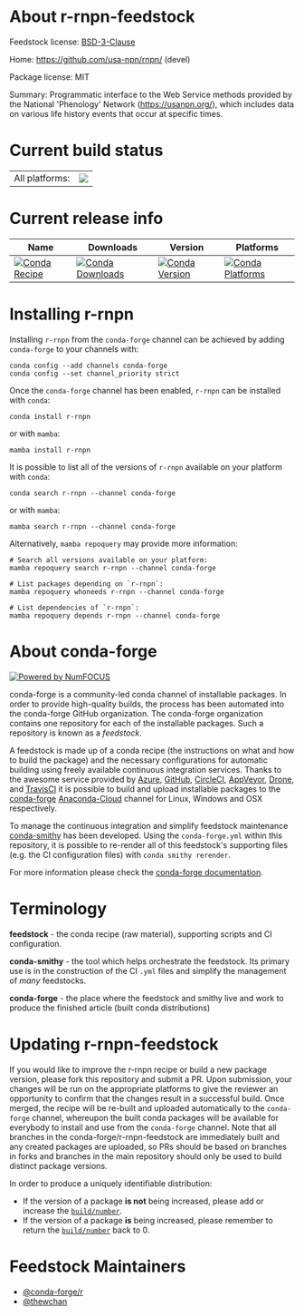 About r-rnpn-feedstock
======================

Feedstock license: [BSD-3-Clause](https://github.com/conda-forge/r-rnpn-feedstock/blob/main/LICENSE.txt)

Home: https://github.com/usa-npn/rnpn/ (devel)

Package license: MIT

Summary: Programmatic interface to the Web Service methods provided by the National 'Phenology' Network (<https://usanpn.org/>), which includes data on various life history events that occur at specific times.

Current build status
====================


<table><tr><td>All platforms:</td>
    <td>
      <a href="https://dev.azure.com/conda-forge/feedstock-builds/_build/latest?definitionId=20049&branchName=main">
        <img src="https://dev.azure.com/conda-forge/feedstock-builds/_apis/build/status/r-rnpn-feedstock?branchName=main">
      </a>
    </td>
  </tr>
</table>

Current release info
====================

| Name | Downloads | Version | Platforms |
| --- | --- | --- | --- |
| [![Conda Recipe](https://img.shields.io/badge/recipe-r--rnpn-green.svg)](https://anaconda.org/conda-forge/r-rnpn) | [![Conda Downloads](https://img.shields.io/conda/dn/conda-forge/r-rnpn.svg)](https://anaconda.org/conda-forge/r-rnpn) | [![Conda Version](https://img.shields.io/conda/vn/conda-forge/r-rnpn.svg)](https://anaconda.org/conda-forge/r-rnpn) | [![Conda Platforms](https://img.shields.io/conda/pn/conda-forge/r-rnpn.svg)](https://anaconda.org/conda-forge/r-rnpn) |

Installing r-rnpn
=================

Installing `r-rnpn` from the `conda-forge` channel can be achieved by adding `conda-forge` to your channels with:

```
conda config --add channels conda-forge
conda config --set channel_priority strict
```

Once the `conda-forge` channel has been enabled, `r-rnpn` can be installed with `conda`:

```
conda install r-rnpn
```

or with `mamba`:

```
mamba install r-rnpn
```

It is possible to list all of the versions of `r-rnpn` available on your platform with `conda`:

```
conda search r-rnpn --channel conda-forge
```

or with `mamba`:

```
mamba search r-rnpn --channel conda-forge
```

Alternatively, `mamba repoquery` may provide more information:

```
# Search all versions available on your platform:
mamba repoquery search r-rnpn --channel conda-forge

# List packages depending on `r-rnpn`:
mamba repoquery whoneeds r-rnpn --channel conda-forge

# List dependencies of `r-rnpn`:
mamba repoquery depends r-rnpn --channel conda-forge
```


About conda-forge
=================

[![Powered by
NumFOCUS](https://img.shields.io/badge/powered%20by-NumFOCUS-orange.svg?style=flat&colorA=E1523D&colorB=007D8A)](https://numfocus.org)

conda-forge is a community-led conda channel of installable packages.
In order to provide high-quality builds, the process has been automated into the
conda-forge GitHub organization. The conda-forge organization contains one repository
for each of the installable packages. Such a repository is known as a *feedstock*.

A feedstock is made up of a conda recipe (the instructions on what and how to build
the package) and the necessary configurations for automatic building using freely
available continuous integration services. Thanks to the awesome service provided by
[Azure](https://azure.microsoft.com/en-us/services/devops/), [GitHub](https://github.com/),
[CircleCI](https://circleci.com/), [AppVeyor](https://www.appveyor.com/),
[Drone](https://cloud.drone.io/welcome), and [TravisCI](https://travis-ci.com/)
it is possible to build and upload installable packages to the
[conda-forge](https://anaconda.org/conda-forge) [Anaconda-Cloud](https://anaconda.org/)
channel for Linux, Windows and OSX respectively.

To manage the continuous integration and simplify feedstock maintenance
[conda-smithy](https://github.com/conda-forge/conda-smithy) has been developed.
Using the ``conda-forge.yml`` within this repository, it is possible to re-render all of
this feedstock's supporting files (e.g. the CI configuration files) with ``conda smithy rerender``.

For more information please check the [conda-forge documentation](https://conda-forge.org/docs/).

Terminology
===========

**feedstock** - the conda recipe (raw material), supporting scripts and CI configuration.

**conda-smithy** - the tool which helps orchestrate the feedstock.
                   Its primary use is in the construction of the CI ``.yml`` files
                   and simplify the management of *many* feedstocks.

**conda-forge** - the place where the feedstock and smithy live and work to
                  produce the finished article (built conda distributions)


Updating r-rnpn-feedstock
=========================

If you would like to improve the r-rnpn recipe or build a new
package version, please fork this repository and submit a PR. Upon submission,
your changes will be run on the appropriate platforms to give the reviewer an
opportunity to confirm that the changes result in a successful build. Once
merged, the recipe will be re-built and uploaded automatically to the
`conda-forge` channel, whereupon the built conda packages will be available for
everybody to install and use from the `conda-forge` channel.
Note that all branches in the conda-forge/r-rnpn-feedstock are
immediately built and any created packages are uploaded, so PRs should be based
on branches in forks and branches in the main repository should only be used to
build distinct package versions.

In order to produce a uniquely identifiable distribution:
 * If the version of a package **is not** being increased, please add or increase
   the [``build/number``](https://docs.conda.io/projects/conda-build/en/latest/resources/define-metadata.html#build-number-and-string).
 * If the version of a package **is** being increased, please remember to return
   the [``build/number``](https://docs.conda.io/projects/conda-build/en/latest/resources/define-metadata.html#build-number-and-string)
   back to 0.

Feedstock Maintainers
=====================

* [@conda-forge/r](https://github.com/conda-forge/r/)
* [@thewchan](https://github.com/thewchan/)

